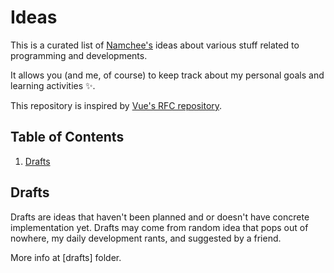 # Ideas

This is a curated list of [Namchee's](https://github.com/Namchee) ideas about various stuff related to programming and developments.

It allows you (and me, of course) to keep track about my personal goals and learning activities ✨.

This repository is inspired by [Vue's RFC repository](https://github.com/vuejs/rfcs).

## Table of Contents

1. [Drafts](#drafts)

## Drafts

Drafts are ideas that haven't been planned and or doesn't have concrete implementation yet. Drafts may come from random idea that pops out of nowhere, my daily development rants, and suggested by a friend.

More info at [drafts] folder.
